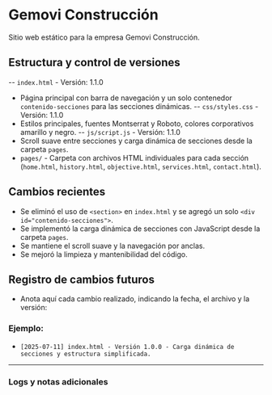 # Gemovi Construcción
Sitio web estático para la empresa Gemovi Construcción.

## Estructura y control de versiones

-- `index.html` - Versión: 1.1.0
  - Página principal con barra de navegación y un solo contenedor `contenido-secciones` para las secciones dinámicas.
-- `css/styles.css` - Versión: 1.1.0
  - Estilos principales, fuentes Montserrat y Roboto, colores corporativos amarillo y negro.
-- `js/script.js` - Versión: 1.1.0
  - Scroll suave entre secciones y carga dinámica de secciones desde la carpeta `pages`.
- `pages/` - Carpeta con archivos HTML individuales para cada sección (`home.html`, `history.html`, `objective.html`, `services.html`, `contact.html`).

## Cambios recientes

- Se eliminó el uso de `<section>` en `index.html` y se agregó un solo `<div id="contenido-secciones">`.
- Se implementó la carga dinámica de secciones con JavaScript desde la carpeta `pages`.
- Se mantiene el scroll suave y la navegación por anclas.
- Se mejoró la limpieza y mantenibilidad del código.

## Registro de cambios futuros

- Anota aquí cada cambio realizado, indicando la fecha, el archivo y la versión:

### Ejemplo:
- `[2025-07-11] index.html - Versión 1.0.0 - Carga dinámica de secciones y estructura simplificada.`

---
### Logs y notas adicionales



